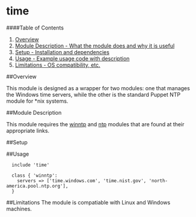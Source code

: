 # time

####Table of Contents

1. [Overview](#overview)
2. [Module Description - What the module does and why it is useful](#module-description)
3. [Setup - Installation and dependencies](#setup)
4. [Usage - Example usage code with description](#example)
5. [Limitations - OS compatibility, etc.](#limitations)

##Overview

This module is designed as a wrapper for two modules: one that manages the Windows time servers, while the other is the standard Puppet NTP module for \*nix systems. 

##Module Description

This module requires the [winntp](https://github.com/jpadams/winntp) and [ntp](https://github.com/puppetlabs/puppetlabs-ntp) modules that are found at their appropriate links. 

##Setup


##Usage
```puppet
  include 'time'

  class { 'winntp':
    servers => ['time.windows.com', 'time.nist.gov', 'north-america.pool.ntp.org'],
  }
```

##Limitations
The module is compatiable with Linux and Windows machines.
